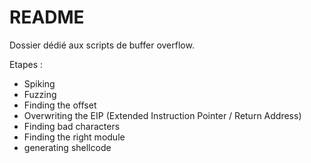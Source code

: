 # README

Dossier dédié aux scripts de buffer overflow.

Etapes :
- Spiking
- Fuzzing
- Finding the offset
- Overwriting the EIP (Extended Instruction Pointer / Return Address)
- Finding bad characters
- Finding the right module
- generating shellcode